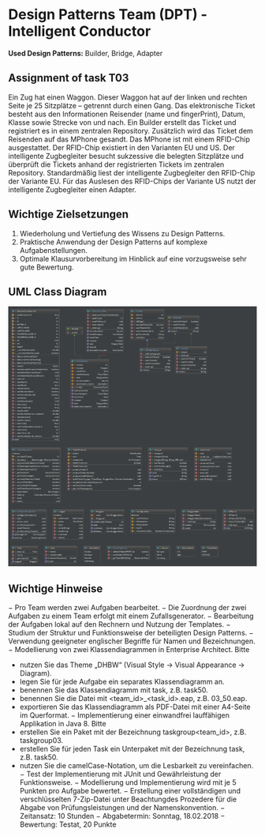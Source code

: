 # Design Patterns Team (DPT) - Intelligent Conductor

**Used Design Patterns:** Builder, Bridge, Adapter

## Assignment of task T03
Ein Zug hat einen Waggon. Dieser Waggon hat auf der linken und rechten Seite je 25 Sitzplätze –
getrennt durch einen Gang. Das elektronische Ticket besteht aus den Informationen Reisender
(name und fingerPrint), Datum, Klasse sowie Strecke von und nach. Ein Builder erstellt das Ticket
und registriert es in einem zentralen Repository. Zusätzlich wird das Ticket dem Reisenden auf das
MPhone gesandt. Das MPhone ist mit einem RFID-Chip ausgestattet. Der RFID-Chip existiert in den
Varianten EU und US. Der intelligente Zugbegleiter besucht sukzessive die belegten Sitzplätze und
überprüft die Tickets anhand der registrierten Tickets im zentralen Repository. Standardmäßig
liest der intelligente Zugbegleiter den RFID-Chip der Variante EU. Für das Auslesen des RFID-Chips
der Variante US nutzt der intelligente Zugbegleiter einen Adapter.

## Wichtige Zielsetzungen
1. Wiederholung und Vertiefung des Wissens zu Design Patterns.
2. Praktische Anwendung der Design Patterns auf komplexe Aufgabenstellungen.
3. Optimale Klausurvorbereitung im Hinblick auf eine vorzugsweise sehr gute Bewertung.

## UML Class Diagram
<img src="uml/intellij/Intelligent_Conductor_class_diagram.png" alt="Intelligent Conductor Class Diagram" />

## Wichtige Hinweise
− Pro Team werden zwei Aufgaben bearbeitet.
− Die Zuordnung der zwei Aufgaben zu einem Team erfolgt mit einem Zufallsgenerator.
− Bearbeitung der Aufgaben lokal auf den Rechnern und Nutzung der Templates.
− Studium der Struktur und Funktionsweise der beteiligten Design Patterns.
− Verwendung geeigneter englischer Begriffe für Namen und Bezeichnungen.
− Modellierung von zwei Klassendiagrammen in Enterprise Architect. Bitte
   * nutzen Sie das Theme „DHBW“ (Visual Style → Visual Appearance → Diagram).
   * legen Sie für jede Aufgabe ein separates Klassendiagramm an.
   * benennen Sie das Klassendiagramm mit task<id>, z.B. task50.
   * benennen Sie die Datei mit <team_id>_<task_id>.eap, z.B. 03_50.eap.
   * exportieren Sie das Klassendiagramm als PDF-Datei mit einer A4-Seite im Querformat.
− Implementierung einer einwandfrei lauffähigen Applikation in Java 8. Bitte
   * erstellen Sie ein Paket mit der Bezeichnung taskgroup<team_id>, z.B. taskgroup03.
   * erstellen Sie für jeden Task ein Unterpaket mit der Bezeichnung task<id>, z.B. task50.
   * nutzen Sie die camelCase-Notation, um die Lesbarkeit zu vereinfachen.
− Test der Implementierung mit JUnit und Gewährleistung der Funktionsweise.
− Modellierung und Implementierung wird mit je 5 Punkten pro Aufgabe bewertet.
− Erstellung einer vollständigen und verschlüsselten 7-Zip-Datei unter Beachtungdes Prozedere für die Abgabe von Prüfungsleistungen und der Namenskonvention.
− Zeitansatz: 10 Stunden
− Abgabetermin: Sonntag, 18.02.2018
− Bewertung: Testat, 20 Punkte
